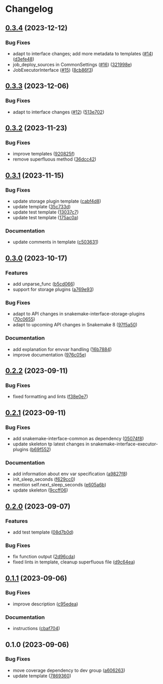 # Changelog

## [0.3.4](https://github.com/snakemake/poetry-snakemake-plugin/compare/v0.3.3...v0.3.4) (2023-12-12)


### Bug Fixes

* adapt to interface changes; add more metadata to templates ([#14](https://github.com/snakemake/poetry-snakemake-plugin/issues/14)) ([d3efe48](https://github.com/snakemake/poetry-snakemake-plugin/commit/d3efe48ba27fdade0d56920463448b9d90f24606))
* job_deploy_sources in CommonSettings ([#16](https://github.com/snakemake/poetry-snakemake-plugin/issues/16)) ([321998e](https://github.com/snakemake/poetry-snakemake-plugin/commit/321998e62771b8a4af0d9534fefac1f813d30a38))
* JobExecutorInterface ([#15](https://github.com/snakemake/poetry-snakemake-plugin/issues/15)) ([8cb86f3](https://github.com/snakemake/poetry-snakemake-plugin/commit/8cb86f39bd0a47fa8559dd9cfbff211ca6b3530d))

## [0.3.3](https://github.com/snakemake/poetry-snakemake-plugin/compare/v0.3.2...v0.3.3) (2023-12-06)


### Bug Fixes

* adapt to interface changes ([#12](https://github.com/snakemake/poetry-snakemake-plugin/issues/12)) ([513e702](https://github.com/snakemake/poetry-snakemake-plugin/commit/513e7028952da9826dfc4453ffcc434d4dd079a0))

## [0.3.2](https://github.com/snakemake/poetry-snakemake-plugin/compare/v0.3.1...v0.3.2) (2023-11-23)


### Bug Fixes

* improve templates ([920825f](https://github.com/snakemake/poetry-snakemake-plugin/commit/920825f5d5554362dc12a05fe1548d3527bce53c))
* remove superfluous method ([36dcc42](https://github.com/snakemake/poetry-snakemake-plugin/commit/36dcc421c18691fc7a46362b959b903b04a42f49))

## [0.3.1](https://github.com/snakemake/poetry-snakemake-plugin/compare/v0.3.0...v0.3.1) (2023-11-15)


### Bug Fixes

* update storage plugin template ([cabf4d8](https://github.com/snakemake/poetry-snakemake-plugin/commit/cabf4d850e24567a2aa3abaf7c14d257e4f2bf70))
* update template ([35c733d](https://github.com/snakemake/poetry-snakemake-plugin/commit/35c733d5597cff9dcb6fafd97dfb8c4c967df83b))
* update test template ([13037c7](https://github.com/snakemake/poetry-snakemake-plugin/commit/13037c7611bb9a87afbe495d00279502d9040a46))
* update test template ([175ac0a](https://github.com/snakemake/poetry-snakemake-plugin/commit/175ac0a9148b8c9526d21472165dc8dc7f7425e5))


### Documentation

* update comments in template ([c503631](https://github.com/snakemake/poetry-snakemake-plugin/commit/c5036311d9b979869c15819728ad7b43999ef340))

## [0.3.0](https://github.com/snakemake/poetry-snakemake-plugin/compare/v0.2.2...v0.3.0) (2023-10-17)


### Features

* add unparse_func ([b5cd066](https://github.com/snakemake/poetry-snakemake-plugin/commit/b5cd0669f26fe19168d5d304e01e2055dc080707))
* support for storage plugins ([a769e93](https://github.com/snakemake/poetry-snakemake-plugin/commit/a769e93d8685c93775182fa0baf729c3410c7d83))


### Bug Fixes

* adapt to API changes in snakemake-interface-storage-plugins ([70c0655](https://github.com/snakemake/poetry-snakemake-plugin/commit/70c0655896ae0681e3c05888da2ff55482357646))
* adapt to upcoming API changes in Snakemake 8 ([97f5a50](https://github.com/snakemake/poetry-snakemake-plugin/commit/97f5a50d8a98f2bea45b1a5cea7e117e565e7a3f))


### Documentation

* add explanation for envvar handling ([16b7884](https://github.com/snakemake/poetry-snakemake-plugin/commit/16b78844c2338b94ce0e98222fec8bb183bec9ec))
* improve documentation ([976c05e](https://github.com/snakemake/poetry-snakemake-plugin/commit/976c05ededde9f97b4bf10460e0e3a1de4f411f8))

## [0.2.2](https://github.com/snakemake/poetry-snakemake-plugin/compare/v0.2.1...v0.2.2) (2023-09-11)


### Bug Fixes

* fixed formatting and lints ([f38e0e7](https://github.com/snakemake/poetry-snakemake-plugin/commit/f38e0e70b175704e21dcae4dcaf65c3a37aa5832))

## [0.2.1](https://github.com/snakemake/poetry-snakemake-plugin/compare/v0.2.0...v0.2.1) (2023-09-11)


### Bug Fixes

* add snakemake-interface-common as dependency ([05074f8](https://github.com/snakemake/poetry-snakemake-plugin/commit/05074f8bb1cb52ba3470720fba94880976b67c79))
* update skeleton tp latest changes in snakemake-interface-executor-plugins ([b69f552](https://github.com/snakemake/poetry-snakemake-plugin/commit/b69f552c2d44e3617ea9b48279d21e586c687af1))


### Documentation

* add information about env var specification ([a9827f8](https://github.com/snakemake/poetry-snakemake-plugin/commit/a9827f820b604af8937c8b994ad8be1a14738119))
* init_sleep_seconds ([f629cc0](https://github.com/snakemake/poetry-snakemake-plugin/commit/f629cc036e4ce3df5ff8ac4aef543003febff80b))
* mention self.next_sleep_seconds ([e605a6b](https://github.com/snakemake/poetry-snakemake-plugin/commit/e605a6b4b9ecdb0e1ab9f957b5ac3b01e9f1a68d))
* update skeleton ([9ccff06](https://github.com/snakemake/poetry-snakemake-plugin/commit/9ccff063249062299e87606fe882814e434a0b9a))

## [0.2.0](https://github.com/snakemake/poetry-snakemake-plugin/compare/v0.1.1...v0.2.0) (2023-09-07)


### Features

* add test template ([08d7b0d](https://github.com/snakemake/poetry-snakemake-plugin/commit/08d7b0dc2c44be120b6b054b1860a18d2e1045db))


### Bug Fixes

* fix function output ([2d96cda](https://github.com/snakemake/poetry-snakemake-plugin/commit/2d96cda296173a5a917b986128e139456b2b8857))
* fixed lints in template, cleanup superfluous file ([d9c64ea](https://github.com/snakemake/poetry-snakemake-plugin/commit/d9c64ea4d501723fb3836aa36e0a403df8323e49))

## [0.1.1](https://github.com/snakemake/poetry-snakemake-plugin/compare/v0.1.0...v0.1.1) (2023-09-06)


### Bug Fixes

* improve description ([c95edea](https://github.com/snakemake/poetry-snakemake-plugin/commit/c95edea466ffac3342846c9dcca8182b806c4e60))


### Documentation

* instructions ([cbaf704](https://github.com/snakemake/poetry-snakemake-plugin/commit/cbaf704eac4a3ffff6b5318ee8222ca942ae5bb8))

## 0.1.0 (2023-09-06)


### Bug Fixes

* move coverage dependency to dev group ([a606263](https://github.com/snakemake/poetry-snakemake-plugin/commit/a606263076875dae49570458fce731093567b6fb))
* update template ([7869360](https://github.com/snakemake/poetry-snakemake-plugin/commit/7869360b0fe8382b0096b9bbbedde92ba07358b2))
